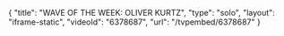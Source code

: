 {
    "title": "WAVE OF THE WEEK: OLIVER KURTZ",
    "type": "solo",
    "layout": "iframe-static",
    "videoId": "6378687",
    "url": "\/tvpembed\/6378687"
}